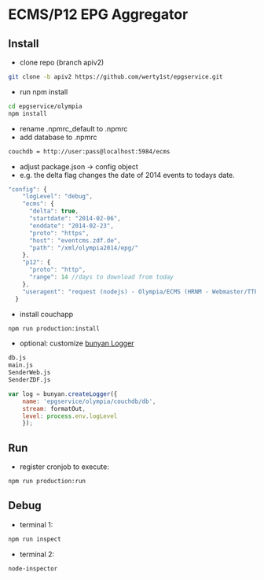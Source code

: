 # ECMS/P12 EPG Aggregator

## Install

* clone repo (branch apiv2)
```bash
git clone -b apiv2 https://github.com/werty1st/epgservice.git
``` 

* run npm install
```bash
cd epgservice/olympia
npm install
```
 * rename .npmrc_default to .npmrc
 * add database to .npmrc
```bash
couchdb = http://user:pass@localhost:5984/ecms
```

 * adjust package.json -> config object
 * e.g. the delta flag changes the date of 2014 events to todays date.	
```javascript
"config": {
    "logLevel": "debug",
    "ecms": {
      "delta": true,
      "startdate": "2014-02-06",
      "enddate": "2014-02-23",
      "proto": "https",
      "host": "eventcms.zdf.de",
      "path": "/xml/olympia2014/epg/"
    },
    "p12": {
      "proto": "http",
      "range": 14 //days to download from today
    },
    "useragent": "request (nodejs) - Olympia/ECMS (HRNM - Webmaster/TTP)" //change the useragent to identify yourself
  }
```

 * install couchapp
```bash
npm run production:install
```
 
 * optional: customize [bunyan Logger](https://github.com/trentm/node-bunyan)
```bash
db.js
main.js
SenderWeb.js
SenderZDF.js
```
```javascript
var log = bunyan.createLogger({
    name: 'epgservice/olympia/couchdb/db',
    stream: formatOut,
    level: process.env.logLevel
    });
```


## Run

* register cronjob to execute:
```bash
npm run production:run
``` 


## Debug

* terminal 1:
```bash
npm run inspect
``` 

* terminal 2:
```bash
node-inspector
``` 
